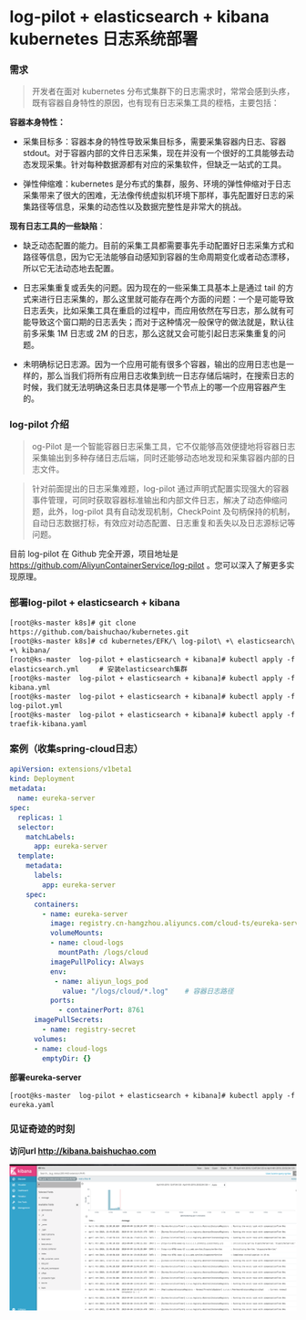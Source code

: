 # log-pilot + elasticsearch + kibana kubernetes 日志系统部署

### 需求

> 开发者在面对 kubernetes 分布式集群下的日志需求时，常常会感到头疼，既有容器自身特性的原因，也有现有日志采集工具的桎梏，主要包括：

**容器本身特性：**
- 采集目标多：容器本身的特性导致采集目标多，需要采集容器内日志、容器 stdout。对于容器内部的文件日志采集，现在并没有一个很好的工具能够去动态发现采集。针对每种数据源都有对应的采集软件，但缺乏一站式的工具。

- 弹性伸缩难：kubernetes 是分布式的集群，服务、环境的弹性伸缩对于日志采集带来了很大的困难，无法像传统虚拟机环境下那样，事先配置好日志的采集路径等信息，采集的动态性以及数据完整性是非常大的挑战。

**现有日志工具的一些缺陷**：

- 缺乏动态配置的能力。目前的采集工具都需要事先手动配置好日志采集方式和路径等信息，因为它无法能够自动感知到容器的生命周期变化或者动态漂移，所以它无法动态地去配置。

- 日志采集重复或丢失的问题。因为现在的一些采集工具基本上是通过 tail 的方式来进行日志采集的，那么这里就可能存在两个方面的问题：一个是可能导致日志丢失，比如采集工具在重启的过程中，而应用依然在写日志，那么就有可能导致这个窗口期的日志丢失；而对于这种情况一般保守的做法就是，默认往前多采集 1M 日志或 2M 的日志，那么这就又会可能引起日志采集重复的问题。

- 未明确标记日志源。因为一个应用可能有很多个容器，输出的应用日志也是一样的，那么当我们将所有应用日志收集到统一日志存储后端时，在搜索日志的时候，我们就无法明确这条日志具体是哪一个节点上的哪一个应用容器产生的。

### log-pilot 介绍

> og-Pilot 是一个智能容器日志采集工具，它不仅能够高效便捷地将容器日志采集输出到多种存储日志后端，同时还能够动态地发现和采集容器内部的日志文件。

> 针对前面提出的日志采集难题，log-pilot 通过声明式配置实现强大的容器事件管理，可同时获取容器标准输出和内部文件日志，解决了动态伸缩问题，此外，log-pilot 具有自动发现机制，CheckPoint 及句柄保持的机制，自动日志数据打标，有效应对动态配置、日志重复和丢失以及日志源标记等问题。

目前 log-pilot 在 Github 完全开源，项目地址是 https://github.com/AliyunContainerService/log-pilot 。您可以深入了解更多实现原理。



### 部署log-pilot + elasticsearch + kibana

```shell
[root@ks-master k8s]# git clone https://github.com/baishuchao/kubernetes.git
[root@ks-master k8s]# cd kubernetes/EFK/\ log-pilot\ +\ elasticsearch\ +\ kibana/
[root@ks-master  log-pilot + elasticsearch + kibana]# kubectl apply -f elasticsearch.yml     # 安装elasticsearch集群
[root@ks-master  log-pilot + elasticsearch + kibana]# kubectl apply -f kibana.yml
[root@ks-master  log-pilot + elasticsearch + kibana]# kubectl apply -f log-pilot.yml
[root@ks-master  log-pilot + elasticsearch + kibana]# kubectl apply -f traefik-kibana.yaml

```





### 案例（收集spring-cloud日志）

```yaml
apiVersion: extensions/v1beta1
kind: Deployment
metadata:
  name: eureka-server
spec:
  replicas: 1
  selector:
    matchLabels:
      app: eureka-server
  template:
    metadata:
      labels:
        app: eureka-server
    spec:
      containers:
        - name: eureka-server
          image: registry.cn-hangzhou.aliyuncs.com/cloud-ts/eureka-server:690
          volumeMounts:
          - name: cloud-logs
            mountPath: /logs/cloud
          imagePullPolicy: Always
          env:
           - name: aliyun_logs_pod
             value: "/logs/cloud/*.log"    # 容器日志路径
          ports:
            - containerPort: 8761
      imagePullSecrets:
        - name: registry-secret
      volumes:
      - name: cloud-logs
        emptyDir: {}
```

**部署eureka-server**
```
[root@ks-master  log-pilot + elasticsearch + kibana]# kubectl apply -f eureka.yaml
```


### 见证奇迹的时刻

**访问url http://kibana.baishuchao.com**

![](../../images/elk.png)


